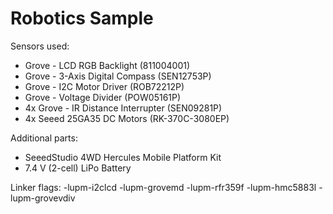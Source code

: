 Robotics Sample
==============

Sensors used:
* Grove - LCD RGB Backlight (811004001)
* Grove - 3-Axis Digital Compass (SEN12753P)
* Grove - I2C Motor Driver (ROB72212P)
* Grove - Voltage Divider (POW05161P)
* 4x Grove - IR Distance Interrupter (SEN09281P)
* 4x Seeed 25GA35 DC Motors (RK-370C-3080EP)

Additional parts:
* SeeedStudio 4WD Hercules Mobile Platform Kit
* 7.4 V (2-cell) LiPo Battery

Linker flags:
-lupm-i2clcd -lupm-grovemd -lupm-rfr359f -lupm-hmc5883l -lupm-grovevdiv
